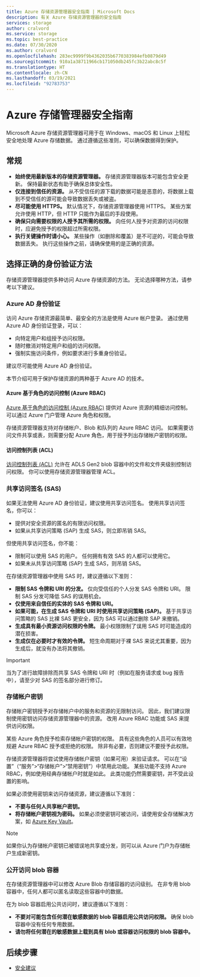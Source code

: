 ```yaml
---
title: Azure 存储资源管理器安全指南 | Microsoft Docs
description: 有关 Azure 存储资源管理器的安全指南
services: storage
author: cralvord
ms.service: storage
ms.topic: best-practice
ms.date: 07/30/2020
ms.author: cralvord
ms.openlocfilehash: 283ec9999f9b4362035b6770383984efb0879d49
ms.sourcegitcommit: 910a1a38711966cb171050db245fc3b22abc8c5f
ms.translationtype: HT
ms.contentlocale: zh-CN
ms.lasthandoff: 03/19/2021
ms.locfileid: "92783753"
---
```

# <a name="azure-storage-explorer-security-guide"></a>Azure 存储管理器安全指南

Microsoft Azure 存储资源管理器可用于在 Windows、macOS 和 Linux 上轻松安全地处理 Azure 存储数据。 通过遵循这些准则，可以确保数据得到保护。

## <a name="general"></a>常规

- **始终使用最新版本的存储资源管理器。** 存储资源管理器版本可能包含安全更新。 保持最新状态有助于确保总体安全性。
- **仅连接到信任的资源。** 从不受信任的源下载的数据可能是恶意的，将数据上载到不受信任的源可能会导致数据丢失或被盗。
- **尽可能使用 HTTPS。** 默认情况下，存储资源管理器使用 HTTPS。 某些方案允许使用 HTTP，但 HTTP 只能作为最后的手段使用。
- **确保只向需要权限的人授予其所需的权限。** 向任何人授予对资源的访问权限时，应避免授予的权限超过所需权限。
- **执行关键操作时请小心。** 某些操作（如删除和覆盖）是不可逆的，可能会导致数据丢失。 执行这些操作之前，请确保使用的是正确的资源。

## <a name="choosing-the-right-authentication-method"></a>选择正确的身份验证方法

存储资源管理器提供多种访问 Azure 存储资源的方法。 无论选择哪种方法，请参考以下建议。

### <a name="azure-ad-authentication"></a>Azure AD 身份验证

访问 Azure 存储资源最简单、最安全的方法是使用 Azure 帐户登录。 通过使用 Azure AD 身份验证登录，可以：

- 向特定用户和组授予访问权限。
- 随时撤消对特定用户和组的访问权限。
- 强制实施访问条件，例如要求进行多重身份验证。

建议尽可能使用 Azure AD 身份验证。

本节介绍可用于保护存储资源的两种基于 Azure AD 的技术。

#### <a name="azure-role-based-access-control-azure-rbac"></a>Azure 基于角色的访问控制 (Azure RBAC)

[Azure 基于角色的访问控制 (Azure RBAC)](../../role-based-access-control/overview.md) 提供对 Azure 资源的精细访问控制。 可以通过 Azure 门户管理 Azure 角色和权限。

存储资源管理器支持对存储帐户、Blob 和队列的 Azure RBAC 访问。 如果需要访问文件共享或表，则需要分配 Azure 角色，用于授予列出存储帐户密钥的权限。

#### <a name="access-control-lists-acls"></a>访问控制列表 (ACL)

[访问控制列表 (ACL)](../blobs/data-lake-storage-access-control.md) 允许在 ADLS Gen2 blob 容器中的文件和文件夹级别控制访问权限。 你可以使用存储资源管理器管理 ACL。

### <a name="shared-access-signatures-sas"></a>共享访问签名 (SAS)

如果无法使用 Azure AD 身份验证，建议使用共享访问签名。 使用共享访问签名，你可以：

- 提供对安全资源的匿名的有限访问权限。
- 如果从共享访问策略 (SAP) 生成 SAS，则立即吊销 SAS。

但使用共享访问签名，你不能：

- 限制可以使用 SAS 的用户。 任何拥有有效 SAS 的人都可以使用它。
- 如果未从共享访问策略 (SAP) 生成 SAS，则吊销 SAS。

在存储资源管理器中使用 SAS 时，建议遵循以下准则：

- **限制 SAS 令牌和 URI 的分发。** 仅向受信任的个人分发 SAS 令牌和 URI。 限制 SAS 分发可降低 SAS 的误用机会。
- **仅使用来自信任的实体的 SAS 令牌和 URI。**
- **如果可能，在生成 SAS 令牌和 URI 时使用共享访问策略 (SAP)。** 基于共享访问策略的 SAS 比裸 SAS 更安全，因为 SAS 可以通过删除 SAP 来撤销。
- **生成具有最小资源访问权限的令牌。** 最小权限限制了误用 SAS 时可能造成的潜在损害。
- **生成仅在必要时才有效的令牌。** 短生命周期对于裸 SAS 来说尤其重要，因为生成后，就没有办法将其撤销。

> [!IMPORTANT]
> 当为了进行故障排除而共享 SAS 令牌和 URI 时（例如在服务请求或 bug 报告中），请至少对 SAS 的签名部分进行修订。

### <a name="storage-account-keys"></a>存储帐户密钥

存储帐户密钥授予对存储帐户中的服务和资源的无限制访问。 因此，我们建议限制使用密钥访问存储资源管理器中的资源。 改用 Azure RBAC 功能或 SAS 来提供访问权限。

某些 Azure 角色授予检索存储帐户密钥的权限。 具有这些角色的人员可以有效地规避 Azure RBAC 授予或拒绝的权限。 除非有必要，否则建议不要授予此权限。

存储资源管理器将尝试使用存储帐户密钥（如果可用）来验证请求。 可以在“设置”（“服务”>“存储帐户”>“禁用密钥”）中禁用此功能。 某些功能不支持 Azure RBAC，例如使用经典存储帐户时就是如此。 此类功能仍然需要密钥，并不受此设置的影响。

如果必须使用密钥来访问存储资源，建议遵循以下准则：

- **不要与任何人共享帐户密钥。**
- **将存储帐户密钥视为密码。** 如果必须使密钥可被访问，请使用安全存储解决方案，如 [Azure Key Vault](https://azure.microsoft.com/services/key-vault/)。

> [!NOTE]
> 如果你认为存储帐户密钥已被错误地共享或分发，则可以从 Azure 门户为存储帐户生成新密钥。

### <a name="public-access-to-blob-containers"></a>公开访问 blob 容器

在存储资源管理器中可以修改 Azure Blob 存储容器的访问级别。 在非专用 blob 容器中，任何人都可以匿名读取这些容器中的数据。

在为 blob 容器启用公共访问时，建议遵循以下准则：

- **不要对可能包含任何潜在敏感数据的 blob 容器启用公共访问权限。** 确保 blob 容器中没有任何专用数据。
- **请勿将任何潜在的敏感数据上载到具有 blob 或容器访问权限的 blob 容器中。** 

## <a name="next-steps"></a>后续步骤

- [安全建议](../blobs/security-recommendations.md)